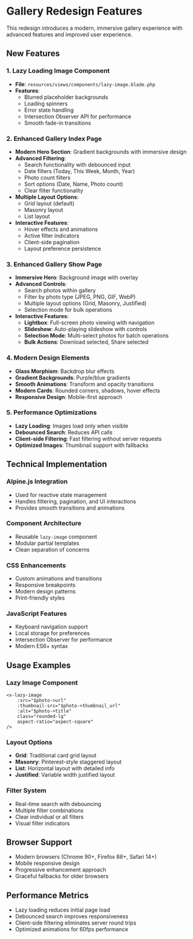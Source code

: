 # Gallery Redesign Features

This redesign introduces a modern, immersive gallery experience with advanced features and improved user experience.

## New Features

### 1. **Lazy Loading Image Component**
- **File**: `resources/views/components/lazy-image.blade.php`
- **Features**:
  - Blurred placeholder backgrounds
  - Loading spinners
  - Error state handling
  - Intersection Observer API for performance
  - Smooth fade-in transitions

### 2. **Enhanced Gallery Index Page**
- **Modern Hero Section**: Gradient backgrounds with immersive design
- **Advanced Filtering**:
  - Search functionality with debounced input
  - Date filters (Today, This Week, Month, Year)
  - Photo count filters
  - Sort options (Date, Name, Photo count)
  - Clear filter functionality
- **Multiple Layout Options**:
  - Grid layout (default)
  - Masonry layout
  - List layout
- **Interactive Features**:
  - Hover effects and animations
  - Active filter indicators
  - Client-side pagination
  - Layout preference persistence

### 3. **Enhanced Gallery Show Page**
- **Immersive Hero**: Background image with overlay
- **Advanced Controls**:
  - Search photos within gallery
  - Filter by photo type (JPEG, PNG, GIF, WebP)
  - Multiple layout options (Grid, Masonry, Justified)
  - Selection mode for bulk operations
- **Interactive Features**:
  - **Lightbox**: Full-screen photo viewing with navigation
  - **Slideshow**: Auto-playing slideshow with controls
  - **Selection Mode**: Multi-select photos for batch operations
  - **Bulk Actions**: Download selected, Share selected

### 4. **Modern Design Elements**
- **Glass Morphism**: Backdrop blur effects
- **Gradient Backgrounds**: Purple/blue gradients
- **Smooth Animations**: Transform and opacity transitions
- **Modern Cards**: Rounded corners, shadows, hover effects
- **Responsive Design**: Mobile-first approach

### 5. **Performance Optimizations**
- **Lazy Loading**: Images load only when visible
- **Debounced Search**: Reduces API calls
- **Client-side Filtering**: Fast filtering without server requests
- **Optimized Images**: Thumbnail support with fallbacks

## Technical Implementation

### Alpine.js Integration
- Used for reactive state management
- Handles filtering, pagination, and UI interactions
- Provides smooth transitions and animations

### Component Architecture
- Reusable `lazy-image` component
- Modular partial templates
- Clean separation of concerns

### CSS Enhancements
- Custom animations and transitions
- Responsive breakpoints
- Modern design patterns
- Print-friendly styles

### JavaScript Features
- Keyboard navigation support
- Local storage for preferences
- Intersection Observer for performance
- Modern ES6+ syntax

## Usage Examples

### Lazy Image Component
```blade
<x-lazy-image 
    :src="$photo->url"
    :thumbnail-src="$photo->thumbnail_url"
    :alt="$photo->title"
    class="rounded-lg"
    aspect-ratio="aspect-square"
/>
```

### Layout Options
- **Grid**: Traditional card grid layout
- **Masonry**: Pinterest-style staggered layout
- **List**: Horizontal layout with detailed info
- **Justified**: Variable width justified layout

### Filter System
- Real-time search with debouncing
- Multiple filter combinations
- Clear individual or all filters
- Visual filter indicators

## Browser Support
- Modern browsers (Chrome 90+, Firefox 88+, Safari 14+)
- Mobile responsive design
- Progressive enhancement approach
- Graceful fallbacks for older browsers

## Performance Metrics
- Lazy loading reduces initial page load
- Debounced search improves responsiveness
- Client-side filtering eliminates server round trips
- Optimized animations for 60fps performance
